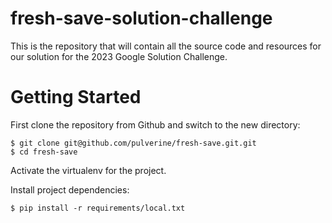 # fresh-save-solution-challenge
This is the repository that will contain all the source code and resources for our solution for the 2023 Google Solution Challenge.

# Getting Started

First clone the repository from Github and switch to the new directory:

    $ git clone git@github.com/pulverine/fresh-save.git.git
    $ cd fresh-save

Activate the virtualenv for the project.

Install project dependencies:

    $ pip install -r requirements/local.txt

